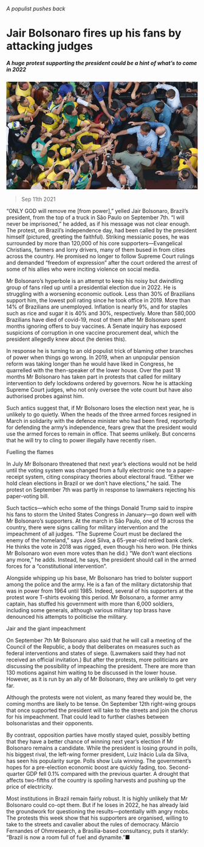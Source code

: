 ###### A populist pushes back

# Jair Bolsonaro fires up his fans by attacking judges 

##### A huge protest supporting the president could be a hint of what’s to come in 2022 

![image](images/20210911_AMP001_0.jpg) 

> Sep 11th 2021 

“ONLY GOD will remove me [from power],” yelled Jair Bolsonaro, Brazil’s president, from the top of a truck in São Paulo on September 7th. “I will never be imprisoned,” he added, as if his message was not clear enough. The protest, on Brazil’s independence day, had been called by the president himself (pictured, greeting the faithful). Striking messianic poses, he was surrounded by more than 120,000 of his core supporters—Evangelical Christians, farmers and lorry drivers, many of them bused in from cities across the country. He promised no longer to follow Supreme Court rulings and demanded “freedom of expression” after the court ordered the arrest of some of his allies who were inciting violence on social media.

Mr Bolsonaro’s hyperbole is an attempt to keep his noisy but dwindling group of fans riled up until a presidential election due in 2022. He is struggling with a worsening economic outlook. Less than 30% of Brazilians support him, the lowest poll rating since he took office in 2019. More than 14% of Brazilians are unemployed. Inflation is nearly 9%, and for staples such as rice and sugar it is 40% and 30%, respectively. More than 580,000 Brazilians have died of covid-19, most of them after Mr Bolsonaro spent months ignoring offers to buy vaccines. A Senate inquiry has exposed suspicions of corruption in one vaccine procurement deal, which the president allegedly knew about (he denies this).


In response he is turning to an old populist trick of blaming other branches of power when things go wrong. In 2019, when an unpopular pension reform was taking longer than he would have liked in Congress, he quarrelled with the then-speaker of the lower house. Over the past 18 months Mr Bolsonaro has taken part in protests that called for military intervention to defy lockdowns ordered by governors. Now he is attacking Supreme Court judges, who not only oversee the vote count but have also authorised probes against him.

Such antics suggest that, if Mr Bolsonaro loses the election next year, he is unlikely to go quietly. When the heads of the three armed forces resigned in March in solidarity with the defence minister who had been fired, reportedly for defending the army’s independence, fears grew that the president would use the armed forces to remain in office. That seems unlikely. But concerns that he will try to cling to power illegally have recently risen.

Fuelling the flames

In July Mr Bolsonaro threatened that next year’s elections would not be held until the voting system was changed from a fully electronic one to a paper-receipt system, citing conspiracy theories about electoral fraud. “Either we hold clean elections in Brazil or we don’t have elections,” he said. The protest on September 7th was partly in response to lawmakers rejecting his paper-voting bill.

Such tactics—which echo some of the things Donald Trump said to inspire his fans to storm the United States Congress in January—go down well with Mr Bolsonaro’s supporters. At the march in São Paulo, one of 19 across the country, there were signs calling for military intervention and the impeachment of all judges. “The Supreme Court must be declared the enemy of the homeland,” says José Silva, a 65-year-old retired bank clerk. He thinks the vote in 2018 was rigged, even though his hero won. (He thinks Mr Bolsonaro won even more votes than he did.) “We don’t want elections any more,” he adds. Instead, he says, the president should call in the armed forces for a “constitutional intervention”.

Alongside whipping up his base, Mr Bolsonaro has tried to bolster support among the police and the army. He is a fan of the military dictatorship that was in power from 1964 until 1985. Indeed, several of his supporters at the protest wore T-shirts evoking this period. Mr Bolsonaro, a former army captain, has stuffed his government with more than 6,000 soldiers, including some generals, although various military top brass have denounced his attempts to politicise the military.

Jair and the giant impeachment

On September 7th Mr Bolsonaro also said that he will call a meeting of the Council of the Republic, a body that deliberates on measures such as federal interventions and states of siege. (Lawmakers said they had not received an official invitation.) But after the protests, more politicians are discussing the possibility of impeaching the president. There are more than 130 motions against him waiting to be discussed in the lower house. However, as it is run by an ally of Mr Bolsonaro, they are unlikely to get very far.

Although the protests were not violent, as many feared they would be, the coming months are likely to be tense. On September 12th right-wing groups that once supported the president will take to the streets and join the chorus for his impeachment. That could lead to further clashes between bolsonaristas and their opponents.

By contrast, opposition parties have mostly stayed quiet, possibly betting that they have a better chance of winning next year’s election if Mr Bolsonaro remains a candidate. While the president is losing ground in polls, his biggest rival, the left-wing former president, Luiz Inácio Lula da Silva, has seen his popularity surge. Polls show Lula winning. The government’s hopes for a pre-election economic boost are quickly fading, too. Second-quarter GDP fell 0.1% compared with the previous quarter. A drought that affects two-fifths of the country is spoiling harvests and pushing up the price of electricity.

Most institutions in Brazil remain fairly robust. It is highly unlikely that Mr Bolsonaro could co-opt them. But if he loses in 2022, he has already laid the groundwork for questioning the results—potentially with angry mobs. The protests this week show that his supporters are organised, willing to take to the streets and cavalier about the rules of democracy. Márcio Fernandes of Ohmresearch, a Brasília-based consultancy, puts it starkly: “Brazil is now a room full of fuel and dynamite.”■


